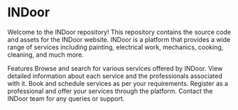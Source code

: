 <h1>INDoor</h1>
<p>Welcome to the INDoor repository! This repository contains the source code and assets for the INDoor website. INDoor is a platform that provides a wide range of services including painting, electrical work, mechanics, cooking, cleaning, and much more.</P>

Features
Browse and search for various services offered by INDoor.
View detailed information about each service and the professionals associated with it.
Book and schedule services as per your requirements.
Register as a professional and offer your services through the platform.
Contact the INDoor team for any queries or support.
